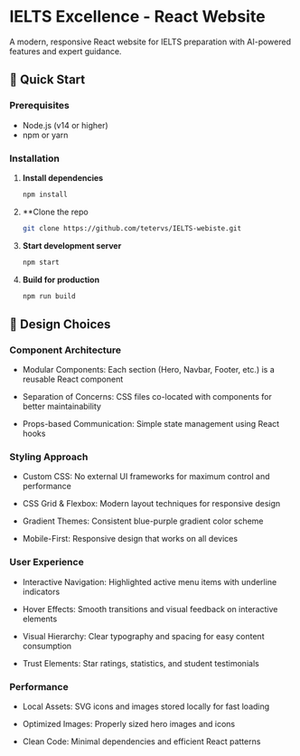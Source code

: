 # IELTS Excellence - React Website

A modern, responsive React website for IELTS preparation with AI-powered features and expert guidance.

## 🚀 Quick Start

### Prerequisites
- Node.js (v14 or higher)
- npm or yarn

### Installation

1. **Install dependencies**
   ```bash
   npm install
2. **Clone the repo
   ```bash
   git clone https://github.com/tetervs/IELTS-webiste.git
   
3. **Start development server**
   ```bash
   npm start
4. **Build for production**
   ```bash
   npm run build

## 🎯 Design Choices

### Component Architecture
- Modular Components: Each section (Hero, Navbar, Footer, etc.) is a reusable React component

- Separation of Concerns: CSS files co-located with components for better maintainability

- Props-based Communication: Simple state management using React hooks

### Styling Approach
- Custom CSS: No external UI frameworks for maximum control and performance

- CSS Grid & Flexbox: Modern layout techniques for responsive design

- Gradient Themes: Consistent blue-purple gradient color scheme

- Mobile-First: Responsive design that works on all devices

### User Experience
- Interactive Navigation: Highlighted active menu items with underline indicators

- Hover Effects: Smooth transitions and visual feedback on interactive elements

- Visual Hierarchy: Clear typography and spacing for easy content consumption

- Trust Elements: Star ratings, statistics, and student testimonials

### Performance
- Local Assets: SVG icons and images stored locally for fast loading

- Optimized Images: Properly sized hero images and icons

- Clean Code: Minimal dependencies and efficient React patterns

